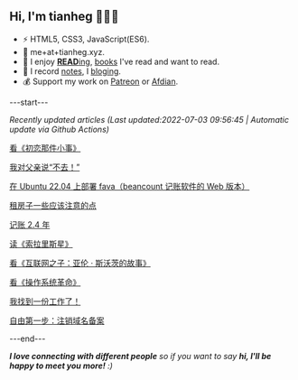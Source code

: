 
<h2>Hi, I'm tianheg 👋👨‍💻</h2>

- ⚡ HTML5, CSS3, JavaScript(ES6).
- 📧 me+at+tianheg.xyz.
- 📖 I enjoy [**READ**ing](https://www.yidajiabei.xyz/tags/reading/), [books](https://www.yidajiabei.xyz/read/) I've read and want to read.
- 📝 I record [notes](https://note.tianheg.xyz), I [bloging](https://www.yidajiabei.xyz).
- 💰 Support my work on [Patreon](https://www.patreon.com/tianheg) or [Afdian](https://afdian.net/@tianheg).

---start---

*Recently updated articles (Last updated:2022-07-03 09:56:45 | Automatic update via Github Actions)*

[看《初恋那件小事》](https://www.yidajiabei.xyz/posts/first-love/)

[我对父亲说“不去！”](https://www.yidajiabei.xyz/posts/dream-of-father/)

[在 Ubuntu 22.04 上部署 fava（beancount 记账软件的 Web 版本）](https://www.yidajiabei.xyz/posts/deploy-fava-on-ubuntu-22-04/)

[租房子一些应该注意的点](https://www.yidajiabei.xyz/posts/rent-house/)

[记账 2.4 年](https://www.yidajiabei.xyz/posts/bookkeeping-for-2.4-years/)

[读《索拉里斯星》](https://www.yidajiabei.xyz/posts/read-solaris/)

[看《互联网之子：亚伦 · 斯沃茨的故事》](https://www.yidajiabei.xyz/posts/the-internets-own-boy/)

[看《操作系统革命》](https://www.yidajiabei.xyz/posts/revolution-os/)

[我找到一份工作了！](https://www.yidajiabei.xyz/posts/i-found-a-job/)

[自由第一步：注销域名备案](https://www.yidajiabei.xyz/posts/first-step-about-free/)

---end---

<em><b>I love connecting with different people</b> so if you want to say <b>hi, I'll be happy to meet you more!</b> :)</em>
